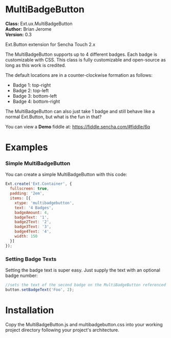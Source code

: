 MultiBadgeButton
================

**Class:** Ext.ux.MultiBadgeButton<br>
**Author:** Brian Jerome<br>
**Version:** 0.3<br>

Ext.Button extension for Sencha Touch 2.x

The MultiBadgeButton supports up to 4 different badges. Each badge is customizable with CSS.
This class is fully customizable and open-source as long as this work is credited.

The default locations are in a counter-clockwise formation as follows:
  - Badge 1: top-right
  - Badge 2: top-left
  - Badge 3: bottom-left
  - Badge 4: bottom-right

The MultiBadgeButton can also just take 1 badge and still behave like a normal Ext.Button, but what is the fun in that?


You can view a **Demo** fiddle at: https://fiddle.sencha.com/#fiddle/6q

Examples
================
### Simple MultiBadgeButton
You can create a simple MultiBadgeButton with this code:
```javascript
Ext.create('Ext.Container', {
  fullscreen: true,
  padding: '2em',
  items: [{
    xtype: 'multibadgebutton',
    text: '4 Badges',
    badgeAmount: 4,
    badgeText: '1',
    badge2Text: '2',
    badge3Text: '3',
    badge4Text: '4',
    width: 150
  }]
});
```
### Setting Badge Texts
Setting the badge text is super easy. Just supply the text with an optional badge number:
```javascript
//sets the text of the second badge on the MultiBadgeButton referenced in 'button'.
button.setBadgeText('Foo', 2);
```

Installation
================
Copy the MultiBadgeButton.js and multibadgebutton.css into your working project directory following your project's architecture.
